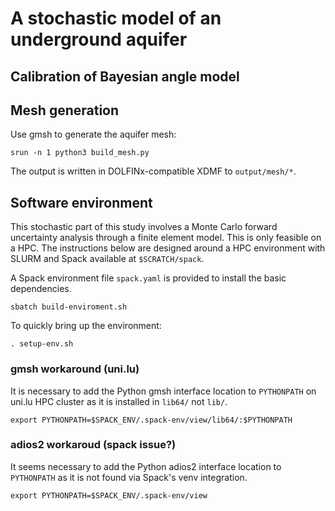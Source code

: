 # A stochastic model of an underground aquifer

## Calibration of Bayesian angle model

## Mesh generation

Use gmsh to generate the aquifer mesh:

    srun -n 1 python3 build_mesh.py

The output is written in DOLFINx-compatible XDMF to `output/mesh/*`.

## Software environment

This stochastic part of this study involves a Monte Carlo forward uncertainty
analysis through a finite element model. This is only feasible on a HPC. The
instructions below are designed around a HPC environment with SLURM and Spack
available at `$SCRATCH/spack`.

A Spack environment file `spack.yaml` is provided to install the basic
dependencies.

    sbatch build-enviroment.sh

To quickly bring up the environment:

    . setup-env.sh

### gmsh workaround (uni.lu)

It is necessary to add the Python gmsh interface location to `PYTHONPATH` on
uni.lu HPC cluster as it is installed in `lib64/` not `lib/`.

    export PYTHONPATH=$SPACK_ENV/.spack-env/view/lib64/:$PYTHONPATH

### adios2 workaroud (spack issue?)

It seems necessary to add the Python adios2 interface location to `PYTHONPATH`
as it is not found via Spack's venv integration.

    export PYTHONPATH=$SPACK_ENV/.spack-env/view
